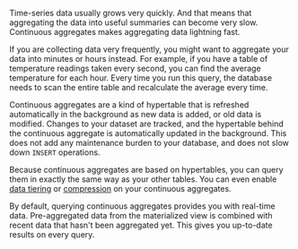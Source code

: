 Time-series data usually grows very quickly. And that means that aggregating the
data into useful summaries can become very slow. Continuous aggregates makes
aggregating data lightning fast.

If you are collecting data very frequently, you might want to aggregate your
data into minutes or hours instead. For example, if you have a table of
temperature readings taken every second, you can find the average temperature
for each hour. Every time you run this query, the database needs to scan the
entire table and recalculate the average every time.

Continuous aggregates are a kind of hypertable that is refreshed automatically
in the background as new data is added, or old data is modified. Changes to your
dataset are tracked, and the hypertable behind the continuous aggregate is
automatically updated in the background. This does not add any maintenance
burden to your database, and does not slow down `INSERT` operations.

Because continuous aggregates are based on hypertables, you can query them in
exactly the same way as your other tables. You can even enable
[data tiering][data-tiering] or [compression][compression] on your continuous aggregates.

By default, querying continuous aggregates provides you with real-time data.
Pre-aggregated data from the materialized view is combined with recent data that
hasn't been aggregated yet. This gives you up-to-date results on every query.

[data-tiering]: /use-timescale/:currentVersion:/data-tiering/
[compression]: /use-timescale/:currentVersion:/copmpression/
